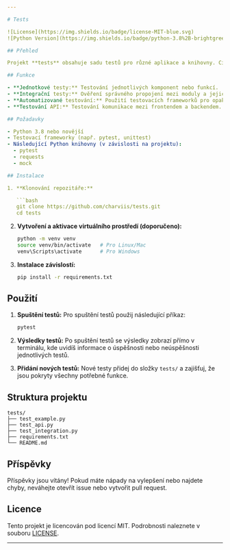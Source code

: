 ```yaml
---

# Tests

![License](https://img.shields.io/badge/license-MIT-blue.svg)
![Python Version](https://img.shields.io/badge/python-3.8%2B-brightgreen)

## Přehled

Projekt **tests** obsahuje sadu testů pro různé aplikace a knihovny. Cílem je zajistit správnost a stabilitu funkcí a metod, a to jak pro manuální, tak pro automatizované testování. Tento projekt zahrnuje jednotkové testy, integrační testy a funkční testy.

## Funkce

- **Jednotkové testy:** Testování jednotlivých komponent nebo funkcí.
- **Integrační testy:** Ověření správného propojení mezi moduly a jejich vzájemného fungování.
- **Automatizované testování:** Použití testovacích frameworků pro opakované a rychlé testování.
- **Testování API:** Testování komunikace mezi frontendem a backendem.

## Požadavky

- Python 3.8 nebo novější
- Testovací frameworky (např. pytest, unittest)
- Následující Python knihovny (v závislosti na projektu):
  - pytest
  - requests
  - mock

## Instalace

1. **Klonování repozitáře:**

   ```bash
   git clone https://github.com/charviis/tests.git
   cd tests
   ```

2. **Vytvoření a aktivace virtuálního prostředí (doporučeno):**

   ```bash
   python -m venv venv
   source venv/bin/activate   # Pro Linux/Mac
   venv\Scripts\activate      # Pro Windows
   ```

3. **Instalace závislostí:**

   ```bash
   pip install -r requirements.txt
   ```

## Použití

1. **Spuštění testů:** Pro spuštění testů použij následující příkaz:
   
   ```bash
   pytest
   ```

2. **Výsledky testů:** Po spuštění testů se výsledky zobrazí přímo v terminálu, kde uvidíš informace o úspěšnosti nebo neúspěšnosti jednotlivých testů.

3. **Přidání nových testů:** Nové testy přidej do složky `tests/` a zajišťuj, že jsou pokryty všechny potřebné funkce.

## Struktura projektu

```
tests/
├── test_example.py
├── test_api.py
├── test_integration.py
├── requirements.txt
└── README.md
```

## Příspěvky

Příspěvky jsou vítány! Pokud máte nápady na vylepšení nebo najdete chyby, neváhejte otevřít issue nebo vytvořit pull request.

## Licence

Tento projekt je licencován pod licencí MIT. Podrobnosti naleznete v souboru [LICENSE](LICENSE).

---
```

